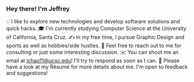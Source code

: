

<!--
**jchaodubs/jchaodubs** is a ✨ _special_ ✨ repository because its `README.md` (this file) appears on your GitHub profile.

Here are some ideas to get you started:

- 🔭 I’m currently working on ...
- 🌱 I’m currently learning ...
- 👯 I’m looking to collaborate on ...
- 🤔 I’m looking for help with ...
- 💬 Ask me about ...
- 📫 How to reach me: ...
- 😄 Pronouns: ...
- ⚡ Fun fact: ...
-->
### Hey there! I'm Jeffrey
💡  I like to explore new technologies and develop software solutions and quick hacks.
🎓  I'm currently studying Computer Science at the University of California, Santa Cruz.
✍️  In my free time, I pursue Graphic Design and sports as well as hobbies/side hustles.
💬  Feel free to reach out to me for consulting or just some interesting discussion.
✉️  You can shoot me an email at jchao11@ucsc.edu! I'll try to respond as soon as I can.
📄  Please have a look at my Résumé for more details about me. I'm open to feedback and suggestions!
